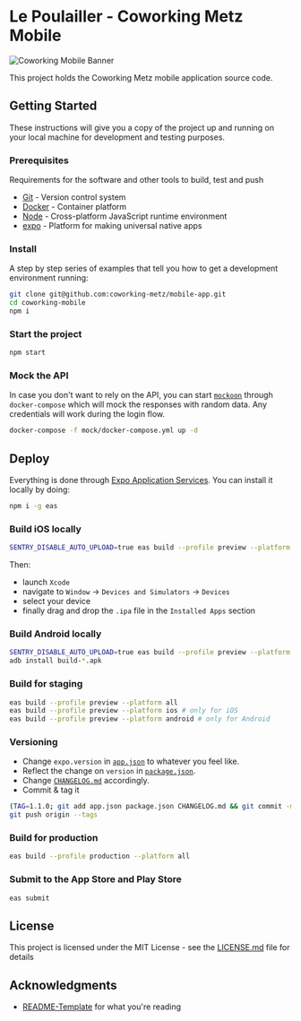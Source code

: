 # Le Poulailler - Coworking Metz Mobile

![Coworking Mobile Banner](./docs/coworking-mobile-banner.gif)

This project holds the Coworking Metz mobile application source code.

## Getting Started

These instructions will give you a copy of the project up and running on
your local machine for development and testing purposes.

### Prerequisites

Requirements for the software and other tools to build, test and push

- [Git](https://git-scm.com/) - Version control system
- [Docker](https://www.docker.com/) - Container platform
- [Node](https://nodejs.org/en) - Cross-platform JavaScript runtime environment
- [expo](https://docs.expo.dev/) - Platform for making universal native apps

### Install

A step by step series of examples that tell you how to get a development environment running:

```bash
git clone git@github.com:coworking-metz/mobile-app.git
cd coworking-mobile
npm i
```

### Start the project

```bash
npm start
```

### Mock the API

In case you don't want to rely on the API, you can start [`mockoon`](https://mockoon.com) through `docker-compose`
which will mock the responses with random data.
Any credentials will work during the login flow.

```bash
docker-compose -f mock/docker-compose.yml up -d
```

## Deploy

Everything is done through [Expo Application Services](https://docs.expo.dev/guides/overview/).
You can install it locally by doing:
```bash
npm i -g eas
```

### Build iOS locally

```bash
SENTRY_DISABLE_AUTO_UPLOAD=true eas build --profile preview --platform ios --local
```
Then:
- launch `Xcode`
- navigate to `Window` -> `Devices and Simulators` -> `Devices`
- select your device
- finally drag and drop the `.ipa` file in the `Installed Apps` section

### Build Android locally

```bash
SENTRY_DISABLE_AUTO_UPLOAD=true eas build --profile preview --platform android --local
adb install build-*.apk
```

### Build for staging

```bash
eas build --profile preview --platform all
eas build --profile preview --platform ios # only for iOS
eas build --profile preview --platform android # only for Android
```

### Versioning

- Change `expo.version` in [`app.json`](./app.json) to whatever you feel like.
- Reflect the change on `version` in [`package.json`](./package.json).
- Change [`CHANGELOG.md`](./CHANGELOG.md) accordingly.
- Commit & tag it
```bash
(TAG=1.1.0; git add app.json package.json CHANGELOG.md && git commit -m "chore(version): update to $TAG" && git tag -a $TAG -m "$TAG")
git push origin --tags
```

### Build for production

```bash
eas build --profile production --platform all
```

### Submit to the App Store and Play Store

```bash
eas submit
```

## License

This project is licensed under the MIT License - see the [LICENSE.md](LICENSE.md) file for details

## Acknowledgments

- [README-Template](https://github.com/PurpleBooth/a-good-readme-template) for what you're reading

